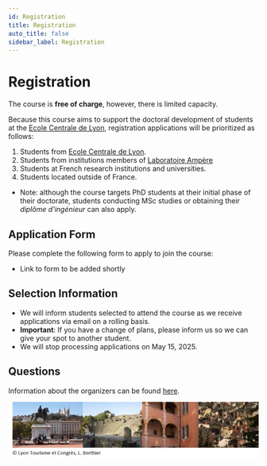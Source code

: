 ```yaml
---
id: Registration
title: Registration
auto_title: false
sidebar_label: Registration
---
```


# Registration

The course is **free of charge**, however, there is limited capacity.

Because this course aims to support the doctoral development of students at the [Ecole Centrale de Lyon](https://www.ec-lyon.fr/en), registration applications will be prioritized as follows:
1. Students from [Ecole Centrale de Lyon](https://www.ec-lyon.fr/en).
2. Students from institutions members of [Laboratoire Ampère](https://cv.hal.science/xavier-bombois-cnrs)
3. Students at French research institutions and universities.
4. Students located outside of France.

- Note: although the course targets PhD students at their initial phase of their doctorate, students conducting MSc studies or obtaining their *diplôme d'ingénieur* can also apply.

## Application Form
Please complete the following form to apply to join the course:
- Link to form to be added shortly

## Selection Information
- We will inform students selected to attend the course as we receive applications via email on a rolling basis.
- **Important**: If you have a change of plans, please inform us so we can give your spot to another student.
- We will stop processing applications on May 15, 2025.

## Questions
Information about the organizers can be found [here](./05_Registration.md).


<img src="./assets/footer.jpg" width=600>